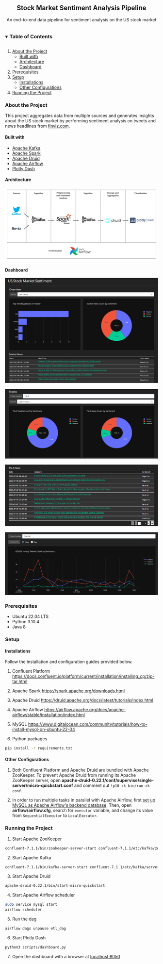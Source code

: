 <div align="center">
  <h2 align="center">Stock Market Sentiment Analysis Pipeline</h2>
  <p align="center">
    An end-to-end data pipeline for sentiment analysis on the US stock market
  </p>
</div>

<details open="open">
  <summary><h3 style="display: inline-block">Table of Contents</h3></summary>
  <ol>
    <li>
      <a href="#about-the-project">About the Project</a>
      <ul>
        <li>
          <a href="#built-with">Built with</a>
        </li>
        <li>
          <a href="#architecture">Architecture</a>
        </li>
        <li>
          <a href="#dashboard">Dashboard</a>
        </li>
      </ul>
    </li>
    <li>
      <a href="#prerequisites">Prerequisites</a>
    </li>
    <li>
      <a href="#setup">Setup</a>
      <ul>
        <li>
          <a href="#installations">Installations</a>
        </li>
        <li>
          <a href="#other-configurations">Other Configurations</a>
        </li>
      </ul>
    </li>
    <li>
      <a href="#running">Running the Project</a>
    </li>
  </ol>
</details>

<h3 id="about-the-project">About the Project</h3>

This project aggregates data from multiple sources and generates insights about the US stock market by performing sentiment analysis on tweets and news headlines from [finviz.com](https://finviz.com/).

<h4 id="built-with">Built with</h4>

* [Apache Kafka](https://kafka.apache.org/)
* [Apache Spark](https://spark.apache.org/)
* [Apache Druid](https://druid.apache.org/)
* [Apache Airflow](https://airflow.apache.org/)
* [Plotly Dash](https://plotly.com/dash/)

<h4 id="architecture">Architecture</h4>
<div align="center">
  <img src="images/architecture.png" alt="architecture">
</div>

<h4 id="dashboard">Dashboard</h4>
<div align="center">
  <img src="images/dashboard_1.png" alt="dashboard">
</div>
<br>
<div align="center">
  <img src="images/dashboard_2.png" alt="dashboard">
</div>
<br>
<div align="center">
  <img src="images/dashboard_3.png" alt="dashboard">
</div>
<br>
<div align="center">
  <img src="images/dashboard_4.png" alt="dashboard">
</div>

<h3 id="prerequisites">Prerequisites</h3>

* Ubuntu 22.04 LTS
* Python 3.10.4
* Java 8

<h3 id="setup">Setup</h3>

<h4 id="installations">Installations</h4>
Follow the installation and configuration guides provided below.

1. Confluent Platform
https://docs.confluent.io/platform/current/installation/installing_cp/zip-tar.html

2. Apache Spark
https://spark.apache.org/downloads.html

3. Apache Druid
https://druid.apache.org/docs/latest/tutorials/index.html

4. Apache Airflow
https://airflow.apache.org/docs/apache-airflow/stable/installation/index.html

5. MySQL
https://www.digitalocean.com/community/tutorials/how-to-install-mysql-on-ubuntu-22-04

6. Python packages
  ```sh
  pip install -r requirements.txt
  ```

<h4 id="other-configurations">Other Configurations</h4>

1. Both Confluent Platform and Apache Druid are bundled with Apache ZooKeeper. To prevent Apache Druid from running its Apache ZooKeeper server, open <b>apache-druid-0.22.1/conf/supervise/single-server/micro-quickstart.conf</b> and comment out `!p10 zk bin/run-zk conf`.

2. In order to run multiple tasks in parallel with Apache Airflow, first [set up MySQL as Apache Airflow's backend database](https://airflow.apache.org/docs/apache-airflow/stable/howto/set-up-database.html#setting-up-a-mysql-database). Then, open <b>airflow/airflow.cfg</b>, search for `executor` variable, and change its value from `SequentialExecutor` to `LocalExecutor`.

<h3 id="running">Running the Project</h3>

1. Start Apache ZooKeeper
  ```sh
  confluent-7.1.1/bin/zookeeper-server-start confluent-7.1.1/etc/kafka/zookeeper.properties
  ```

2. Start Apache Kafka
  ```sh
  confluent-7.1.1/bin/kafka-server-start confluent-7.1.1/etc/kafka/server.properties
  ```

3. Start Apache Druid
  ```sh
  apache-druid-0.22.1/bin/start-micro-quickstart
  ```

4. Start Apache Airflow scheduler
  ```sh
  sudo service mysql start
  airflow scheduler
  ```

5. Run the dag
  ```sh
  airflow dags unpause etl_dag
  ```

6. Start Plotly Dash
  ```sh
  python3 scripts/dashboard.py
  ```

7. Open the dashboard with a browser at [localhost:8050](http://localhost:8050)
